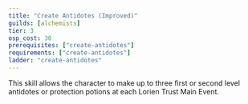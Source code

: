 ```yaml
---
title: "Create Antidotes (Improved)"
guilds: [alchemists]
tier: 3
osp_cost: 30
prerequisites: ["create-antidotes"]
requirements: ["create-antidotes"]
ladder: "create-antidotes"
---
```

This skill allows the character to make up to three first or second level antidotes or protection potions at each Lorien Trust Main Event.